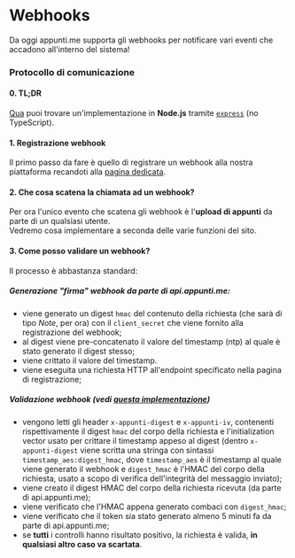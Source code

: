 # Webhooks
Da oggi appunti.me supporta gli webhooks per notificare vari eventi che accadono all'interno del sistema!<br>

### Protocollo di comunicazione 
#### 0. TL;DR
<a href="https://github.com/unimoreinginfo/node-appunti-web/blob/master/docs/webhooks/sample_express.js">Qua</a> puoi trovare un'implementazione in **Node.js** tramite <a href="https://www.npmjs.com/package/express">`express`</a> (no TypeScript).
#### 1. Registrazione webhook
Il primo passo da fare è quello di registrare un webhook alla nostra piattaforma recandoti alla <a href="https://appunti.me/dev"> pagina dedicata</a>.
#### 2. Che cosa scatena la chiamata ad un webhook?
Per ora l'unico evento che scatena gli webhook è l'<b>upload di appunti</b> da parte di un qualsiasi utente.<br>
Vedremo cosa implementare a seconda delle varie funzioni del sito.
#### 3. Come posso validare un webhook?
Il processo è abbastanza standard:
##### Generazione "firma" webhook da parte di api.appunti.me:
* viene generato un digest `hmac` del contenuto della richiesta (che sarà di tipo *Note*, per ora) con il `client_secret` che viene fornito alla registrazione del webhook;
* al digest viene pre-concatenato il valore del timestamp (ntp) al quale è stato generato il digest stesso;
* viene crittato il valore del timestamp.
* viene eseguita una richiesta HTTP all'endpoint specificato nella pagina di registrazione;
##### Validazione webhook (vedi <a href="https://github.com/unimoreinginfo/node-appunti-web/blob/master/docs/webhooks/sample_express.js"> questa implementazione</a>)
* vengono letti gli header `x-appunti-digest` e `x-appunti-iv`, contenenti rispettivamente il digest `hmac` del corpo della richiesta e l'initialization vector usato per crittare il timestamp appeso al digest (dentro `x-appunti-digest` viene scritta una stringa con sintassi `timestamp_aes:digest_hmac`, dove `timestamp_aes` è il timestamp al quale viene generato il webhook e `digest_hmac` è l'HMAC del corpo della richiesta, usato a scopo di verifica dell'integrità del messaggio inviato);
* viene creato il digest HMAC del corpo della richiesta ricevuta (da parte di api.appunti.me);
* viene verificato che l'HMAC appena generato combaci con `digest_hmac`;
* viene verificato che il token sia stato generato almeno 5 minuti fa da parte di api.appunti.me;
* se <b>tutti</b> i controlli hanno risultato positivo, la richiesta è valida, <b> in qualsiasi altro caso va scartata</b>.
